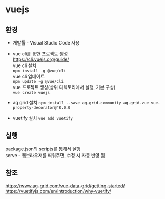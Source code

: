 # vuejs

## 환경

* 개발툴 - Visual Studio Code 사용

* vue cli를 통한 프로젝트 생성  
https://cli.vuejs.org/guide/  
vue cli 설치  
`npm install -g @vue/cli`  
vue cli 업데이트  
`npm update -g @vue/cli`  
vue 프로젝트 생성(상위 디렉토리에서 실행, 기본 구성)  
`vue create vuejs`

* ag grid 설치
`npm install --save ag-grid-community ag-grid-vue vue-property-decorator@^8.0.0`  

* vuetify 설치
`vue add vuetify`  

## 실행  
package.json의 scripts를 통해서 실행  
serve - 웹브라우저를 띄워주면, 수정 시 자동 반영 됨  

## 참조  
https://www.ag-grid.com/vue-data-grid/getting-started/  
https://vuetifyjs.com/en/introduction/why-vuetify/  


